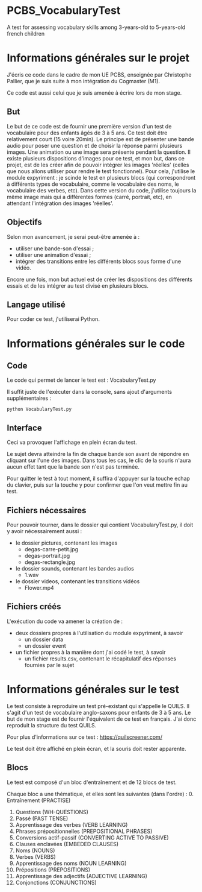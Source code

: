 # PCBS_VocabularyTest
A test for assessing vocabulary skills among 3-years-old to 5-years-old french children

# Informations générales sur le projet

J'écris ce code dans le cadre de mon UE PCBS, enseignée par Christophe Pallier, que je suis suite à mon intégration du Cogmaster (M1). 

Ce code est aussi celui que je suis amenée à écrire lors de mon stage.

## But

Le but de ce code est de fournir une première version d'un test de vocabulaire pour des enfants âgés de 3 à 5 ans. Ce test doit être relativement court (15 voire 20min). Le principe est de présenter une bande audio pour poser une question et de choisir la réponse parmi plusieurs images. Une animation ou une image sera présente pendant la question. Il existe plusieurs dispositions d'images pour ce test, et mon but, dans ce projet, est de les créer afin de pouvoir intégrer les images 'réelles' (celles que nous allons utiliser pour rendre le test fonctionnel).
Pour cela, j'utilise le module expyriment : je scinde le test en plusieurs blocs (qui correspondront à différents types de vocabulaire, comme le vocabulaire des noms, le vocabulaire des verbes, etc). Dans cette version du code, j'utilise toujours la même image mais qui a différentes formes (carré, portrait, etc), en attendant l'intégration des images 'réelles'. 

## Objectifs

Selon mon avancement, je serai peut-être amenée à :
- utiliser une bande-son d'essai ;
- utiliser une animation d'essai ;
- intégrer des transitions entre les différents blocs sous forme d'une vidéo.

Encore une fois, mon but actuel est de créer les dispositions des différents essais et de les intégrer au test divisé en plusieurs blocs.

## Langage utilisé

Pour coder ce test, j'utiliserai Python.


# Informations générales sur le code

## Code

Le code qui permet de lancer le test est : VocabularyTest.py

Il suffit juste de l'exécuter dans la console, sans ajout d'arguments supplémentaires :

```
python VocabularyTest.py
```

## Interface

Ceci va provoquer l'affichage en plein écran du test.

Le sujet devra atteindre la fin de chaque bande son avant de répondre en cliquant sur l'une des images. Dans tous les cas, le clic de la souris n'aura aucun effet tant que la bande son n'est pas terminée.

Pour quitter le test à tout moment, il suffira d'appuyer sur la touche echap du clavier, puis sur la touche y pour confirmer que l'on veut mettre fin au test.

## Fichiers nécessaires

Pour pouvoir tourner, dans le dossier qui contient VocabularyTest.py, il doit y avoir nécessairement aussi :
- le dossier pictures, contenant les images
   - degas-carre-petit.jpg
   - degas-portrait.jpg
   - degas-rectangle.jpg
- le dossier sounds, contenant les bandes audios
   - 1.wav
- le dossier videos, contenant les transitions vidéos
   - Flower.mp4

## Fichiers créés

L'exécution du code va amener la création de :
- deux dossiers propres à l'utilisation du module expyriment, à savoir
   - un dossier data
   - un dossier event
- un fichier propres à la manière dont j'ai codé le test, à savoir
   - un fichier results.csv, contenant le récapitulatif des réponses fournies par le sujet

# Informations générales sur le test

Le test consiste à reproduire un test pré-existant qui s'appelle le QUILS. Il s'agit d'un test de vocabulaire anglo-saxons pour enfants de 3 à 5 ans. Le but de mon stage est de fournir l'équivalent de ce test en français. J'ai donc reproduit la structure du test QUILS.

Pour plus d'informations sur ce test :
https://quilscreener.com/

Le test doit être affiché en plein écran, et la souris doit rester apparente.

## Blocs

Le test est composé d'un bloc d'entraînement et de 12 blocs de test. 

Chaque bloc a une thématique, et elles sont les suivantes (dans l'ordre) :
0. Entraînement (PRACTISE)
1. Questions (WH-QUESTIONS)
2. Passé (PAST TENSE)
3. Apprentissage des verbes (VERB LEARNING)
4. Phrases prépositionnelles (PREPOSITIONAL PHRASES)
5. Conversions actif-passif (CONVERTING ACTIVE TO PASSIVE)
6. Clauses enclavées (EMBEDED CLAUSES)
7. Noms (NOUNS)
8. Verbes (VERBS)
9. Apprentissage des noms (NOUN LEARNING)
10. Prépositions (PREPOSITIONS)
11. Apprentissage des adjectifs (ADJECTIVE LEARNING)
12. Conjonctions (CONJUNCTIONS)


